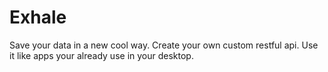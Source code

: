 Exhale
=======


Save your data in a new cool way.
Create your own custom restful api.
Use it like apps your already use in your desktop.
